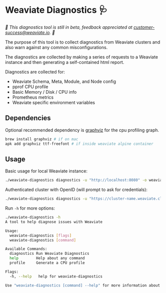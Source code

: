 # Weaviate Diagnostics 🩺

*🚧 This diagnostics tool is still in beta, feedback appreciated at customer-success@weaviate.io. 🚧*

The purpose of this tool is to collect diagnostics from Weaviate clusters and also warn
against any common misconfigurations.

The diagnostics are collected by making a series of requests to a Weaviate instance and
then generating a self-contained html report.

Diagnostics are collected for:

- Weaviate Schema, Meta, Module, and Node config
- pprof CPU profile
- Basic Memory / Disk / CPU info
- Prometheus metrics
- Weaviate specific environment variables

## Dependencies

Optional recommended dependency is [graphviz](https://graphviz.org/) for the cpu profiling graph.

```sh
brew install graphviz # if on mac
apk add graphviz ttf-freefont # if inside weaviate alpine container
```

## Usage

Basic usage for local Weaviate instance:

```sh
./weaviate-diagnostics diagnostics -u "http://localhost:8080" -o weaviate-report.html
```

Authenticated cluster with OpenID (will prompt to ask for credentials):

```sh
./weaviate-diagnostics diagnostics -u "https://cluster-name.weaviate.cloud" -o weaviate-report.html -a
```

Run `-h` for more options:

```sh
./weaviate-diagnostics -h
A tool to help diagnose issues with Weaviate

Usage:
  weaviate-diagnostics [flags]
  weaviate-diagnostics [command]

Available Commands:
  diagnostics Run Weaviate Diagnostics
  help        Help about any command
  profile     Generate a CPU profile

Flags:
  -h, --help   help for weaviate-diagnostics

Use "weaviate-diagnostics [command] --help" for more information about a command.
```
